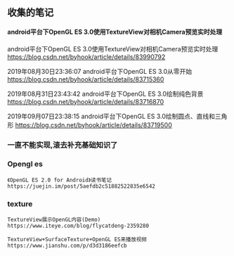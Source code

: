 ## 收集的笔记

#### android平台下OpenGL ES 3.0使用TextureView对相机Camera预览实时处理

android平台下OpenGL ES 3.0使用TextureView对相机Camera预览实时处理
https://blog.csdn.net/byhook/article/details/83990792


2019年08月30日23:36:07
android平台下OpenGL ES 3.0从零开始
https://blog.csdn.net/byhook/article/details/83715360

2019年08月31日23:43:42
android平台下OpenGL ES 3.0绘制纯色背景
https://blog.csdn.net/byhook/article/details/83716870


2019年09月07日23:38:15
android平台下OpenGL ES 3.0绘制圆点、直线和三角形
https://blog.csdn.net/byhook/article/details/83719500

### 一直不能实现,滚去补充基础知识了

### Opengl es

```
《OpenGL ES 2.0 for Android》读书笔记
https://juejin.im/post/5aefdb2c51882522835e6542
```



### texture

```
TextureView展示OpenGL内容(Demo)
https://www.iteye.com/blog/flycatdeng-2359280
```

```
TextureView+SurfaceTexture+OpenGL ES来播放视频
https://www.jianshu.com/p/d3d3186eefcb
```


